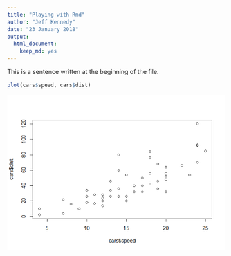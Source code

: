 ```yaml
---
title: "Playing with Rmd"
author: "Jeff Kennedy"
date: "23 January 2018"
output: 
  html_document: 
    keep_md: yes
---
```


This is a sentence written at the beginning of the file.


```r
plot(cars$speed, cars$dist)
```

![](Rmd_Play_files/figure-html/unnamed-chunk-1-1.png)<!-- -->

